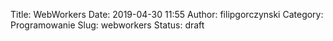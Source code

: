 Title: WebWorkers
Date: 2019-04-30 11:55
Author: filipgorczynski
Category: Programowanie
Slug: webworkers
Status: draft



